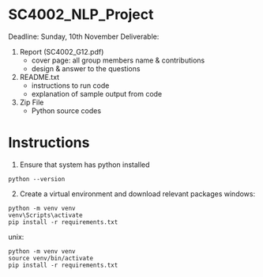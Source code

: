 # SC4002_NLP_Project
Deadline: Sunday, 10th November
Deliverable:
1. Report (SC4002_G12.pdf)
   - cover page: all group members name & contributions
   - design & answer to the questions
2. README.txt
   - instructions to run code
   - explanation of sample output from code
3. Zip File
   - Python source codes

# Instructions
1. Ensure that system has python installed
```
python --version
```
2. Create a virtual environment and download relevant packages
windows:
```
python -m venv venv
venv\Scripts\activate 
pip install -r requirements.txt
```
unix: 
```
python -m venv venv
source venv/bin/activate
pip install -r requirements.txt
```
